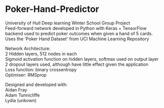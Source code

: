 # Poker-Hand-Predictor
University of Hull Deep learning Winter School Group Project  
Feed-forward network developed in Python with Keras + TensorFlow backend used to predict poker outcomes when given a hand of 5 cards. Uses the 'Poker Hand Dataset' from UCI Machine Learning Repository


Network Architecture:  
  2 Hidden layers, 512 nodes in each  
  Sigmoid activation function on hidden layers, softmax used on output layer  
  2 dropout layers used, although have little effect given the application  
  Loss function: binary crossentropy  
  Optimiser: RMSprop  
  

Designed and developed with:  
  Aidan Fray  
  Adam Tunnicliffe  
  Lydia (unkown)  
